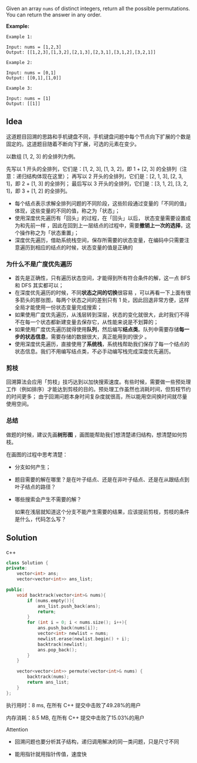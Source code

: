 Given an array `nums` of distinct integers, return all the possible permutations. You can return the answer in any order.



**Example:**

```
Example 1:

Input: nums = [1,2,3]
Output: [[1,2,3],[1,3,2],[2,1,3],[2,3,1],[3,1,2],[3,2,1]]

Example 2:

Input: nums = [0,1]
Output: [[0,1],[1,0]]

Example 3:

Input: nums = [1]
Output: [[1]]
```

## Idea

这道题目回溯的思路和手机键盘不同，手机键盘问题中每个节点向下扩展的个数是固定的。这道题目随着不断向下扩展，可选的元素在变少。

以数组 [1, 2, 3] 的全排列为例。

先写以 1 开头的全排列，它们是：[1, 2, 3], [1, 3, 2]，即 1 + [2, 3] 的全排列（注意：递归结构体现在这里）；
再写以 2 开头的全排列，它们是：[2, 1, 3], [2, 3, 1]，即 2 + [1, 3] 的全排列；
最后写以 3 开头的全排列，它们是：[3, 1, 2], [3, 2, 1]，即 3 + [1, 2] 的全排列。

- 每个结点表示求解全排列问题的不同阶段，这些阶段通过变量的「不同的值」体现，这些变量的不同的值，称之为「状态」；
- 使用深度优先遍历有「回头」的过程，在「回头」以后， 状态变量需要设置成为和先前一样 ，因此在回到上一层结点的过程中，需要**撤销上一次的选择**，这个操作称之为「状态重置」；
- 深度优先遍历，借助系统栈空间，保存所需要的状态变量，在编码中只需要注意遍历到相应的结点的时候，状态变量的值是正确的

### 为什么不是广度优先遍历

- 首先是正确性，只有遍历状态空间，才能得到所有符合条件的解，这一点 BFS 和 DFS 其实都可以；
- 在深度优先遍历的时候，不同**状态之间的切换**很容易 ，可以再看一下上面有很多箭头的那张图，每两个状态之间的差别只有 1 处，因此回退非常方便，这样全局才能使用一份状态变量完成搜索；
- 如果使用广度优先遍历，从浅层转到深层，状态的变化就很大，此时我们不得不在每一个状态都新建变量去保存它，从性能来说是不划算的；
- 如果使用广度优先遍历就得使用**队列**，然后编写**结点类**。队列中需要存储**每一步的状态信息**，需要存储的数据很大，真正能用到的很少 。
- 使用深度优先遍历，直接使用了**系统栈**，系统栈帮助我们保存了每一个结点的状态信息。我们不用编写结点类，不必手动编写栈完成深度优先遍历。

### 剪枝

回溯算法会应用「剪枝」技巧达到以加快搜索速度。有些时候，需要做一些预处理工作（例如排序）才能达到剪枝的目的。预处理工作虽然也消耗时间，但剪枝节约的时间更多；
由于回溯问题本身时间复杂度就很高，所以能用空间换时间就尽量使用空间。

### 总结
做题的时候，建议先画**树形图** ，画图能帮助我们想清楚递归结构，想清楚如何剪枝。

在画图的过程中思考清楚：

- 分支如何产生；

- 题目需要的解在哪里？是在叶子结点、还是在非叶子结点、还是在从跟结点到叶子结点的路径？

- 哪些搜索会产生不需要的解？

  如果在浅层就知道这个分支不能产生需要的结果，应该提前剪枝，剪枝的条件是什么，代码怎么写？

## Solution

c++


```c++
class Solution {
private:
    vector<int> ans;
    vector<vector<int>> ans_list;

public:
    void backtrack(vector<int>& nums){
        if (nums.empty()){
            ans_list.push_back(ans);
            return;
        }
        for (int i = 0; i < nums.size(); i++){
            ans.push_back(nums[i]);
            vector<int> newlist = nums;
            newlist.erase(newlist.begin() + i);
            backtrack(newlist);
            ans.pop_back();
        }
    }

    vector<vector<int>> permute(vector<int>& nums) {
        backtrack(nums);
        return ans_list;
    }
};
```

执行用时：8 ms, 在所有 C++ 提交中击败了49.28%的用户

内存消耗：8.5 MB, 在所有 C++ 提交中击败了15.03%的用户

Attention

- 回溯问题也要分析其子结构，递归调用解决的同一类问题，只是尺寸不同

- 能用指针就用指针传值，速度快
